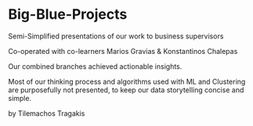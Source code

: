 # Big-Blue-Projects
Semi-Simplified presentations of our work to business supervisors

Co-operated with co-learners Marios Gravias & Konstantinos Chalepas

Our combined branches achieved actionable insights.

Most of our thinking process and algorithms used with ML and Clustering 
are purposefully not presented, to keep our data storytelling concise and simple.

by Tilemachos Tragakis
